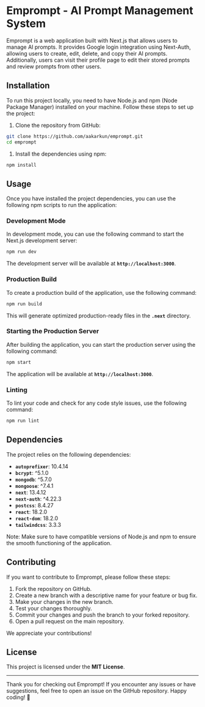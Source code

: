 # **Emprompt - AI Prompt Management System**

Emprompt is a web application built with Next.js that allows users to manage AI prompts. It provides Google login integration using Next-Auth, allowing users to create, edit, delete, and copy their AI prompts. Additionally, users can visit their profile page to edit their stored prompts and review prompts from other users.

## **Installation**

To run this project locally, you need to have Node.js and npm (Node Package Manager) installed on your machine. Follow these steps to set up the project:

1. Clone the repository from GitHub:

```bash
git clone https://github.com/aakarkun/emprompt.git
cd emprompt

```

1. Install the dependencies using npm:

```bash
npm install

```

## **Usage**

Once you have installed the project dependencies, you can use the following npm scripts to run the application:

### **Development Mode**

In development mode, you can use the following command to start the Next.js development server:

```bash
npm run dev

```

The development server will be available at **`http://localhost:3000`**.

### **Production Build**

To create a production build of the application, use the following command:

```bash
npm run build

```

This will generate optimized production-ready files in the **`.next`** directory.

### **Starting the Production Server**

After building the application, you can start the production server using the following command:

```bash
npm start

```

The application will be available at **`http://localhost:3000`**.

### **Linting**

To lint your code and check for any code style issues, use the following command:

```bash
npm run lint

```

## **Dependencies**

The project relies on the following dependencies:

- **`autoprefixer`**: 10.4.14
- **`bcrypt`**: ^5.1.0
- **`mongodb`**: ^5.7.0
- **`mongoose`**: ^7.4.1
- **`next`**: 13.4.12
- **`next-auth`**: ^4.22.3
- **`postcss`**: 8.4.27
- **`react`**: 18.2.0
- **`react-dom`**: 18.2.0
- **`tailwindcss`**: 3.3.3

Note: Make sure to have compatible versions of Node.js and npm to ensure the smooth functioning of the application.

## **Contributing**

If you want to contribute to Emprompt, please follow these steps:

1. Fork the repository on GitHub.
2. Create a new branch with a descriptive name for your feature or bug fix.
3. Make your changes in the new branch.
4. Test your changes thoroughly.
5. Commit your changes and push the branch to your forked repository.
6. Open a pull request on the main repository.

We appreciate your contributions!

## **License**

This project is licensed under the **MIT License**.

---

Thank you for checking out Emprompt! If you encounter any issues or have suggestions, feel free to open an issue on the GitHub repository. Happy coding! 🚀
